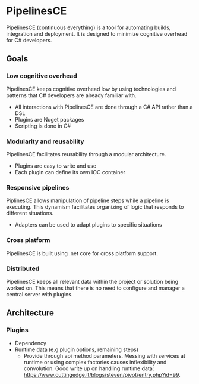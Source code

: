 # PipelinesCE
PipelinesCE (continuous everything) is a tool for automating builds, integration and deployment. It is designed to minimize cognitive overhead for C# developers.

## Goals
### Low cognitive overhead   
PipelinesCE keeps cognitive overhead low by using technologies and patterns that C# developers are already familiar with.
- All interactions with PipelinesCE are done through a C# API rather than a DSL
- Plugins are Nuget packages
- Scripting is done in C#
### Modularity and reusability
PipelinesCE facilitates reusability through a modular architecture.
- Plugins are easy to write and use
- Each plugin can define its own IOC container
### Responsive pipelines
PiplinesCE allows manipulation of pipeline steps while a pipeline is executing. This dynamism facilitates organizing of logic that 
responds to different situations.
- Adapters can be used to adapt plugins to specific situations
### Cross platform
PipelinesCE is built using .net core for cross platform support.
### Distributed
PipelinesCE keeps all relevant data within the project or solution being worked on. This means that there is no need to configure and manager a central server with
plugins.

## Architecture
### Plugins
- Dependency 
- Runtime data (e.g plugin options, remaining steps) 
  - Provide through api method parameters. Messing with services at runtime or using complex factories causes inflexibility and convolution.
    Good write up on handling runtime data: https://www.cuttingedge.it/blogs/steven/pivot/entry.php?id=99.